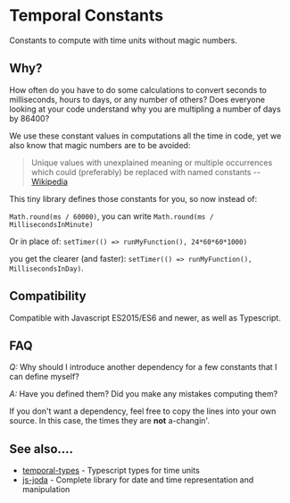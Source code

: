 # Temporal Constants
Constants to compute with time units without magic numbers.

## Why?

How often do you have to do some calculations to convert seconds to milliseconds, hours to days,
or any number of others? Does everyone looking at your code understand why you are multipling
a number of days by 86400?

We use these constant values in computations all the time in code,
yet we also know that magic numbers are to be avoided:

> Unique values with unexplained meaning or multiple occurrences which could (preferably) be replaced with named constants
> -- [Wikipedia](https://en.wikipedia.org/wiki/Magic_number_(programming))

This tiny library defines those constants for you, so now instead of:

`Math.round(ms / 60000)`, you can write `Math.round(ms / MillisecondsInMinute)`
 
Or in place of: `setTimer(() => runMyFunction(), 24*60*60*1000)`

you get the clearer (and faster): `setTimer(() => runMyFunction(), MillisecondsInDay)`.

## Compatibility

Compatible with Javascript ES2015/ES6 and newer, as well as Typescript.

## FAQ

*Q:* Why should I introduce another dependency for a few constants that I can define myself?

*A:* Have you defined them? Did you make any mistakes computing them?

If you don't want a dependency, feel free to copy the lines into your own source.
In this case, the times they are **not** a-changin'. 

## See also....

- [temporal-types](https://github.com/kernwig/temporal-types) - Typescript types for time units
- [js-joda](https://js-joda.github.io/js-joda/) - Complete library for date and time representation and manipulation
 
